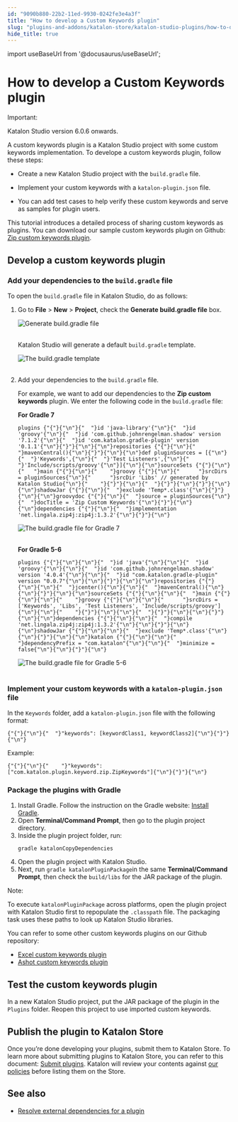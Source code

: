 ```yaml
---
id: "9090b880-22b2-11ed-9930-0242fe3e4a3f"
title: "How to develop a Custom Keywords plugin"
slug: "plugins-and-addons/katalon-store/katalon-studio-plugins/how-to-develop-a-custom-keywords-plugin"
hide_title: true
---
```

import useBaseUrl from '@docusaurus/useBaseUrl';


# <a id="id" class="anchor_top_offset"/><a id="ariaid-title1" class="anchor_top_offset"/>How to develop a Custom Keywords plugin

<div xmlns="http://www.w3.org/1999/xhtml" className="note important note_important"><span className="note__title">Important:</span> 
  <p className="p">Katalon Studio version 6.0.6 onwards.</p>
</div>
<div xmlns="http://www.w3.org/1999/xhtml" className="p">A custom keywords plugin is a Katalon Studio project with some
  custom keywords implementation. To develope a custom keywords
  plugin, follow these steps:<ul className="ul"><li className="li"><p className="p"> Create a new Katalon Studio project
        with the <code className="ph codeph">build.gradle</code> file.</p></li><li className="li"><p className="p">Implement your custom
        keywords with a <code className="ph codeph">katalon-plugin.json</code> file.</p></li><li className="li"><p className="p">You can
        add test cases to help verify these custom keywords and serve as
        samples for plugin users.</p></li></ul> </div>
<p xmlns="http://www.w3.org/1999/xhtml" className="p">This tutorial introduces a detailed process of sharing custom   keywords as plugins. You can download our sample custom keywords   plugin on Github: <a className="xref j-external-link" href="https://github.com/katalon-studio/katalon-studio-zip-custom-keywords-plugin" target="_blank">Zip     custom keywords plugin</a>.</p> 
    

## <a id="id_1" class="anchor_top_offset"/>Develop a custom keywords plugin

    
              

### <a id="id_2" class="anchor_top_offset"/>Add your dependencies to the <code xmlns="http://www.w3.org/1999/xhtml" className="ph codeph">build.gradle</code>          file

<p xmlns="http://www.w3.org/1999/xhtml" className="p">To open the <code className="ph codeph">build.gradle</code> file in Katalon Studio, do   as follows:</p> 
<ol xmlns="http://www.w3.org/1999/xhtml" className="ol"><li className="li">Go to <strong className="ph b">File</strong> &gt; <strong className="ph b">New</strong> &gt;     <strong className="ph b">Project</strong>, check the <strong className="ph b">Generate build.gradle       file</strong> box.<p className="p">       <img className="image" src={useBaseUrl("https://github.com/katalon-studio/docs-images/raw/master/katalon-store/docs/publisher/KS-8.2.5-Generate-build.gradle-file.png")} alt="Generate build.gradle file" /><br /><br />     </p><p className="p">Katalon Studio will generate a default <code className="ph codeph">build.gradle</code>       template.</p><p className="p">       <img className="image" src={useBaseUrl("https://github.com/katalon-studio/docs-images/raw/master/katalon-store/docs/publisher/KS-8.2.5-Template-build-gradle.png")} alt="The build.gradle template" /><br /><br />     </p></li><li className="li">Add your dependencies to the <code className="ph codeph">build.gradle</code>     file.<p className="p">For example, we want to add our dependencies to the <strong className="ph b">Zip         custom keywords</strong> plugin. We enter the following code in the       <code className="ph codeph">build.gradle</code> file:</p><p className="p"><strong className="ph b">For Gradle 7</strong></p><pre className="pre codeblock"><code>plugins {"{"}{"\n"}{"  "}id 'java-library'{"\n"}{"  "}id 'groovy'{"\n"}{"  "}id 'com.github.johnrengelman.shadow' version '7.1.2'{"\n"}{"  "}id 'com.katalon.gradle-plugin' version '0.1.1'{"\n"}{"}"}{"\n"}{"\n"}repositories {"{"}{"\n"}{"  "}mavenCentral(){"\n"}{"}"}{"\n"}{"\n"}def pluginSources = [{"\n"}{"  "}'Keywords',{"\n"}{"  "}'Test Listeners',{"\n"}{"  "}'Include/scripts/groovy'{"\n"}]{"\n"}{"\n"}sourceSets {"{"}{"\n"}{"   "}main {"{"}{"\n"}{"    "}groovy {"{"}{"\n"}{"      "}srcDirs = pluginSources{"\n"}{"      "}srcDir 'Libs' // generated by Katalon Studio{"\n"}{"    "}{"}"}{"\n"}{"  "}{"}"}{"\n"}{"}"}{"\n"}{"\n"}shadowJar {"{"}{"\n"}{"  "}exclude 'Temp*.class'{"\n"}{"}"}{"\n"}{"\n"}groovydoc {"{"}{"\n"}{"  "}source = pluginSources{"\n"}{"  "}docTitle = 'Zip Custom Keywords'{"\n"}{"}"}{"\n"}{"\n"}dependencies {"{"}{"\n"}{"  "}implementation 'net.lingala.zip4j:zip4j:1.3.2'{"\n"}{"}"}{"\n"}</code></pre><p className="p">       <img className="image" src={useBaseUrl("https://github.com/katalon-studio/docs-images/raw/master/katalon-store/docs/publisher/KS-8.2.5-Gradle-7.png")} alt="The build.gradle file for Gradle 7" /><br /><br />     </p><p className="p"><strong className="ph b">For Gradle 5-6</strong></p><pre className="pre codeblock"><code>plugins {"{"}{"\n"}{"\n"}{"  "}id 'java'{"\n"}{"\n"}{"  "}id 'groovy'{"\n"}{"\n"}{"  "}id 'com.github.johnrengelman.shadow' version '4.0.4'{"\n"}{"\n"}{"  "}id "com.katalon.gradle-plugin" version "0.0.7"{"\n"}{"\n"}{"}"}{"\n"}{"\n"}repositories {"{"}{"\n"}{"\n"}{"  "}jcenter(){"\n"}{"\n"}{"  "}mavenCentral(){"\n"}{"\n"}{"}"}{"\n"}{"\n"}sourceSets {"{"}{"\n"}{"\n"}{"  "}main {"{"}{"\n"}{"\n"}{"    "}groovy {"{"}{"\n"}{"\n"}{"      "}srcDirs = ['Keywords', 'Libs', 'Test Listeners', 'Include/scripts/groovy']{"\n"}{"\n"}{"    "}{"}"}{"\n"}{"\n"}{"  "}{"}"}{"\n"}{"\n"}{"}"}{"\n"}{"\n"}dependencies {"{"}{"\n"}{"\n"}{"  "}compile 'net.lingala.zip4j:zip4j:1.3.2'{"\n"}{"\n"}{"}"}{"\n"}{"\n"}shadowJar {"{"}{"\n"}{"\n"}{"  "}exclude 'Temp*.class'{"\n"}{"\n"}{"}"}{"\n"}{"\n"}katalon {"{"}{"\n"}{"\n"}{"  "}dependencyPrefix = "com.katalon"{"\n"}{"\n"}{"  "}minimize = false{"\n"}{"\n"}{"}"}{"\n"}</code></pre><p className="p">       <img className="image" src={useBaseUrl("https://github.com/katalon-studio/docs-images/raw/master/katalon-store/docs/publisher/KS-8.2.5-Gradle-5-6.png")} alt="The build.gradle file for Gradle 5-6" /><br /><br />     </p></li></ol> 
      

### <a id="id_3" class="anchor_top_offset"/>Implement your custom keywords with a         <code xmlns="http://www.w3.org/1999/xhtml" className="ph codeph">katalon-plugin.json</code>  file

      
        
<p xmlns="http://www.w3.org/1999/xhtml" className="p">In the <code className="ph codeph">Keywords</code> folder, add a   <code className="ph codeph">katalon-plugin.json</code> file with the following   format:</p> 
                  
<pre xmlns="http://www.w3.org/1999/xhtml" className="pre codeblock"><code>{"{"}{"\n"}{"  "}"keywords": [keywordClass1, keywordClass2]{"\n"}{"}"}{"\n"}</code></pre> 
                
<p xmlns="http://www.w3.org/1999/xhtml" className="p">Example:</p> 
                  
<pre xmlns="http://www.w3.org/1999/xhtml" className="pre codeblock"><code>{"{"}{"\n"}{"    "}"keywords": ["com.katalon.plugin.keyword.zip.ZipKeywords"]{"\n"}{"}"}{"\n"}</code></pre> 
              
    

### <a id="id_4" class="anchor_top_offset"/>Package the plugins with Gradle

<ol xmlns="http://www.w3.org/1999/xhtml" className="ol"><li className="li">Install Gradle. Follow the instruction on the Gradle website:     <a className="xref j-external-link" href="https://gradle.org/install/" target="_blank">Install Gradle</a>.</li><li className="li">Open <strong className="ph b">Terminal/Command Prompt</strong>, then go to the     plugin project directory.</li><li className="li">Inside the plugin project folder, run: <pre className="pre codeblock"><code>gradle katalonCopyDependencies</code></pre></li><li className="li">Open the plugin project with Katalon Studio.</li><li className="li">Next, run <code className="ph codeph">gradle katalonPluginPackage</code>in the same     <strong className="ph b">Terminal/Command Prompt</strong>, then check the     <code className="ph codeph">build/libs</code> for the JAR package of the plugin.</li></ol> 
<div xmlns="http://www.w3.org/1999/xhtml" className="note note note_note"><span className="note__title">Note:</span> 
  <p className="p">To execute <code className="ph codeph">katalonPluginPackage</code> across
    platforms, open the plugin project with Katalon Studio first to
    repopulate the <code className="ph codeph">.classpath</code> file. The packaging task
    uses these paths to look up Katalon Studio libraries.</p>
</div>
<p xmlns="http://www.w3.org/1999/xhtml" className="p">You can refer to some other custom keywords plugins on our   Github repository:</p> 
<ul xmlns="http://www.w3.org/1999/xhtml" className="ul"><li className="li">     <a className="xref j-external-link" href="https://github.com/katalon-studio/katalon-studio-excel-custom-keywords-plugin" target="_blank">Excel       custom keywords plugin</a>   </li><li className="li">     <a className="xref j-external-link" href="https://github.com/katalon-studio/katalon-studio-ashot-custom-keywords-plugin" target="_blank">Ashot       custom keywords plugin</a>   </li></ul> 
    

## <a id="id_5" class="anchor_top_offset"/>Test the custom keywords plugin

    
      
<p xmlns="http://www.w3.org/1999/xhtml" className="p">In a new Katalon Studio project, put the JAR package of the   plugin in the <code className="ph codeph">Plugins</code> folder. Reopen this project to   use imported custom keywords.</p> 
    
  
    

## <a id="id_6" class="anchor_top_offset"/>Publish the plugin to Katalon Store

    
      
<p xmlns="http://www.w3.org/1999/xhtml" className="p">Once you’re done developing your plugins, submit them to   Katalon Store. To learn more about submitting plugins to Katalon   Store, you can refer to this document: <a className="xref" href="/plugins-and-addons/katalon-store/submit-and-publish-plugins/submit-and-publish-a-new-plugin-on-katalon-store">Submit     plugins</a>. Katalon will review your contents against <a className="xref j-external-link" href="https://www.katalon.com/terms/#katalon-plugin-license-agreement" target="_blank">our     policies</a> before listing them on the Store.</p> 
    
  
    

## <a id="id_7" class="anchor_top_offset"/>See also

    
      
<ul xmlns="http://www.w3.org/1999/xhtml" className="ul">   <li className="li">     <a className="xref" href="/plugins-and-addons/katalon-store/katalon-studio-plugins/how-to-resolve-external-dependencies-for-a-plugin">Resolve       external dependencies for a plugin</a>   </li> </ul> 
    
  
